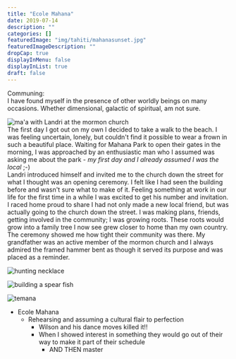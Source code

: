 ```yaml
---
title: "Ecole Mahana"
date: 2019-07-14
description: ""
categories: []
featuredImage: "img/tahiti/mahanasunset.jpg"
featuredImageDescription: ""
dropCap: true
displayInMenu: false
displayInList: true
draft: false
---
```


Communing: <br>
    I have found myself in the presence of other worldly beings on many occasions. Whether dimensional, galactic of spiritual, am not sure. <br>


![ma'a with Landri at the mormon church](/img/tahiti/churchlunch.jpg) <br>
The first day I got out on my own I decided to take a walk to the beach. I was feeling uncertain, lonely, but couldn't find it possible to wear a frown in such a beautiful place. Waiting for Mahana Park to open their gates in the morning, I was approached by an enthusiastic man who I assumed was asking me about the park - _my first day and I already assumed I was the local_ ;-) <br>
Landri introduced himself and invited me to the church down the street for what I thought was an opening ceremony. I felt like I had seen the building before and wasn't sure what to make of it. Feeling something at work in our life for the first time in a while I was excited to get his number and invitation. <br>
I raced home proud to share I had not only made a new local friend, but was actually going to the church down the street. I was making plans, friends, getting involved in the community; I was growing roots. These roots would grow into a family tree I now see grew closer to home than my own country. <br>
The ceremony showed me how tight their community was there. My grandfather was an active member of the mormon church and I always admired the framed hammer bent as though it served its purpose and was placed as a reminder. <br>


![hunting necklace](/img/tahiti/huntingnecklace.jpg) <br> 

![building a spear fish](/img/tahiti/prepspear.jpg) <br>

![temana](/img/tahiti/temana.jpg) <br>

* Ecole Mahana <br>
    * Rehearsing and assuming a cultural flair to perfection <br>
        * Wilson and his dance moves killed it!! <br>
        * When I showed interest in something they would go out of their way to make it part of their schedule <br>
            * AND THEN master <br>